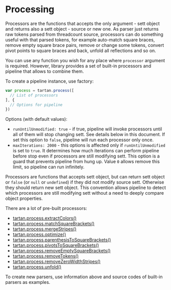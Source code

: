 # Processing

Processors are the functions that accepts the only argument -
sett object and returns also a sett object - source or new one.
As parser just returns raw tokens parsed from threadcount source,
processors can do something useful with that parsed tokens, for example
auto-match square braces, remove empty square brace pairs, remove or change 
some tokens, convert pivot points to square braces and back, unfold all 
reflections and so on.
  
You can use any function you wish for any place where `processor` argument is 
required. However, library provides a set of built-in processors and pipeline
that allows to combine them.

To create a pipeline instance, use factory:
```javascript
var process = tartan.process([
  // List of processors  
], {
  // Options for pipeline
})
```

Options (with default values):
* `runUntilUnmodified: true` - if true, pipeline will invoke processors until
all of them will stop changing sett. See details below in this document. If set 
this option to `false`, pipeline will run each processor only once.
* `maxIterations: 2000` - this options is affected only if `runUntilUnmodified` 
is set to `true`. It determines how much iterations can perform pipeline before
stop even if processors are still modifying sett. This option is a guard that
prevents pipeline from hung up. Value `0` allows remove this limit, so pipeline 
can run infinitely.

Processors are functions that accepts sett object, but can return sett object or
`false` (or `null` or `undefined`) if they did not modify source sett. Otherwise
they should return new sett object. This convention allows pipeline to detect 
which processors are still modifying sett without a need to deeply compare object 
properties.

There are a lot of pre-built processors:
* [tartan.process.extractColors()](extract-colors.md) 
* [tartan.process.matchSquareBrackets()](match-square-brackets.md) 
* [tartan.process.mergeStripes()](merge-stripes.md) 
* [tartan.process.optimize()](optimize.md) 
* [tartan.process.parenthesisToSquareBrackets()](parenthesis-to-square-brackets.md) 
* [tartan.process.pivotsToSquareBrackets()](pivots-to-square-brackets.md) 
* [tartan.process.removeEmptySquareBrackets()](remove-empty-square-brackets.md) 
* [tartan.process.removeTokens()](remove-tokens.md) 
* [tartan.process.removeZeroWidthStripes()](remove-zero-width-stripes.md) 
* [tartan.process.unfold()](unfold.md) 

To create new parsers, use information above and source codes of built-in parsers
as examples.
    